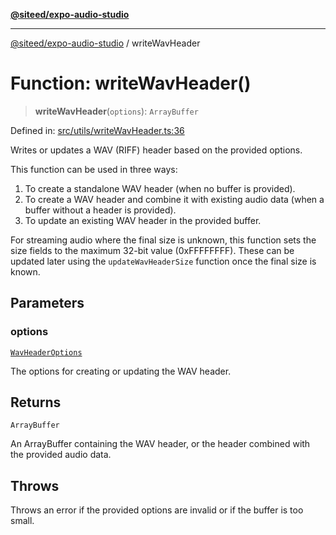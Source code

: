 [**@siteed/expo-audio-studio**](../README.md)

***

[@siteed/expo-audio-studio](../README.md) / writeWavHeader

# Function: writeWavHeader()

> **writeWavHeader**(`options`): `ArrayBuffer`

Defined in: [src/utils/writeWavHeader.ts:36](https://github.com/deeeed/expo-audio-stream/blob/34c8c0f2f587ecde9adf97c539289b128f0bccc1/packages/expo-audio-studio/src/utils/writeWavHeader.ts#L36)

Writes or updates a WAV (RIFF) header based on the provided options.

This function can be used in three ways:
1. To create a standalone WAV header (when no buffer is provided).
2. To create a WAV header and combine it with existing audio data (when a buffer without a header is provided).
3. To update an existing WAV header in the provided buffer.

For streaming audio where the final size is unknown, this function sets the size fields
to the maximum 32-bit value (0xFFFFFFFF). These can be updated later using the
`updateWavHeaderSize` function once the final size is known.

## Parameters

### options

[`WavHeaderOptions`](../interfaces/WavHeaderOptions.md)

The options for creating or updating the WAV header.

## Returns

`ArrayBuffer`

An ArrayBuffer containing the WAV header, or the header combined with the provided audio data.

## Throws

Throws an error if the provided options are invalid or if the buffer is too small.
